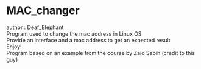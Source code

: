 # MAC_changer

author : Deaf_Elephant  
Program used to change the mac address in Linux OS  
Provide an interface and a mac address to get an expected result  
Enjoy!  
Program based on an example from the course by Zaid Sabih (credit to this guy)  
